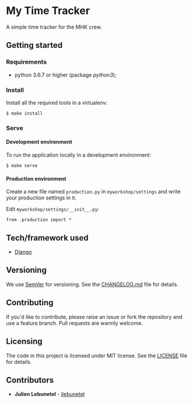 # My Time Tracker
A simple time tracker for the MHK crew.

## Getting started

### Requirements
 * python 3.6.7 or higher (package _python3_);

### Install
Install all the required tools in a virtualenv:
```
$ make install
```

### Serve

#### Development environment
To run the application locally in a development environment:
```
$ make serve
```

#### Production environment
Create a new file named `production.py` in `myworkshop/settings` and write your production settings in it.

Edit `myworkshop/settings/__init__.py`:
```
from .production import *
```

## Tech/framework used
 * [Django](https://www.djangoproject.com/)

## Versioning
We use [SemVer](http://semver.org/) for versioning. See the [CHANGELOG.md](CHANGELOG.md) file for details.

## Contributing
If you'd like to contribute, please raise an issue or fork the repository and use a feature branch. Pull requests are warmly welcome.

## Licensing
The code in this project is licensed under MIT license. See the [LICENSE](LICENSE) file for details.

## Contributors
 * **Julien Lebunetel** - [jlebunetel](https://github.com/jlebunetel)
